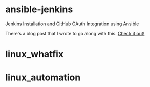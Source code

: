 # ansible-jenkins
Jenkins Installation and GitHub OAuth Integration using Ansible

There's a blog post that I wrote to go along with this. [Check it out!](https://rbgeek.wordpress.com/2016/10/10/jenkins-installation-and-github-oauth-integration-using-ansible/)
# linux_whatfix
# linux_automation
